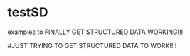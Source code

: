 # testSD
examples to FINALLY GET STRUCTURED DATA WORKING!!!

#JUST TRYING TO GET STRUCTURED DATA TO WORK!!!!

